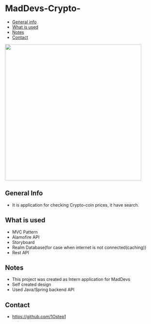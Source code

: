 # MadDevs-Crypto-

* [General info](#general-info)
* [What is used](#What-is-used)
* [Notes](#notes)
* [Contact](#contact)

<img src= "https://user-images.githubusercontent.com/60435025/168441602-e886738d-03dd-457f-b6a3-bd9b656e81e2.gif" height="450" />

## General Info

* It is application for checking Crypto-coin prices, it have search.

## What is used
* MVC Pattern
* Alamofire API
* Storyboard
* Realm Database(for case when internet is not connected(caching))
* Rest API

## Notes

* This project was created as Intern application for MadDevs
* Self created design
* Used Java/Spring backend API

## Contact

* https://github.com/1Ostep1
